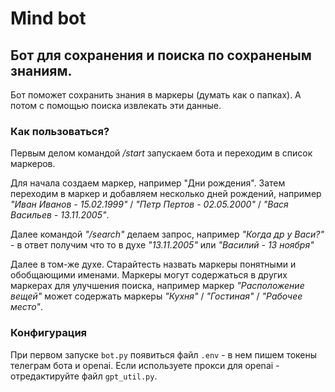# Mind bot

## Бот для сохранения и поиска по сохраненым знаниям.

Бот поможет сохранить знания в маркеры (думать как о папках). А потом с помощью поиска извлекать эти данные.

### Как пользоваться?

Первым делом командой */start* запускаем бота и переходим в список маркеров.

Для начала создаем маркер, например "Дни рождения". Затем переходим в маркер и добавляем несколько дней рождений, например _"Иван Иванов - 15.02.1999"_ / _"Петр Пертов - 02.05.2000"_ / _"Вася Васильев - 13.11.2005"_. 

Далее командой _"/search"_ делаем запрос, например _"Когда др у Васи?"_ - в ответ получим что то в духе _"13.11.2005"_ или _"Василий - 13 ноября"_

Далее в том-же духе. Старайтесть назвать маркеры понятными и обобщающими именами. Маркеры могут содержаться в других маркерах для улучшения поиска, например маркер _"Расположение вещей"_ может содержать маркеры _"Кухня"_ / _"Гостиная"_ / _"Рабочее место"_.

### Конфигурация

При первом запуске `bot.py` появиться файл `.env` - в нем пишем токены телеграм бота и openai. Если используете прокси для openai - отредактируйте файл `gpt_util.py`.